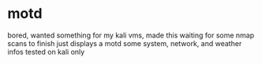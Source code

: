 # motd
bored, wanted something for my kali vms, made this waiting for some nmap scans to finish
just displays a motd some system, network, and weather infos
tested on kali only
